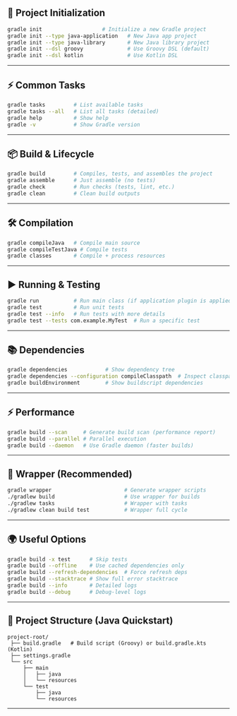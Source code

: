 ## 🔧 Project Initialization

```bash
gradle init                   # Initialize a new Gradle project
gradle init --type java-application   # New Java app project
gradle init --type java-library       # New Java library project
gradle init --dsl groovy              # Use Groovy DSL (default)
gradle init --dsl kotlin              # Use Kotlin DSL
```

---

## ⚡ Common Tasks

```bash
gradle tasks         # List available tasks
gradle tasks --all   # List all tasks (detailed)
gradle help          # Show help
gradle -v            # Show Gradle version
```

---

## 📦 Build & Lifecycle

```bash
gradle build         # Compiles, tests, and assembles the project
gradle assemble      # Just assemble (no tests)
gradle check         # Run checks (tests, lint, etc.)
gradle clean         # Clean build outputs
```

---

## 🛠️ Compilation

```bash
gradle compileJava   # Compile main source
gradle compileTestJava # Compile tests
gradle classes       # Compile + process resources
```

---

## ▶️ Running & Testing

```bash
gradle run           # Run main class (if application plugin is applied)
gradle test          # Run unit tests
gradle test --info   # Run tests with more details
gradle test --tests com.example.MyTest  # Run a specific test
```

---

## 📚 Dependencies

```bash
gradle dependencies            # Show dependency tree
gradle dependencies --configuration compileClasspath  # Inspect classpath
gradle buildEnvironment        # Show buildscript dependencies
```

---

## ⚡ Performance

```bash
gradle build --scan     # Generate build scan (performance report)
gradle build --parallel # Parallel execution
gradle build --daemon   # Use Gradle daemon (faster builds)
```

---

## 🧩 Wrapper (Recommended)

```bash
gradle wrapper                       # Generate wrapper scripts
./gradlew build                      # Use wrapper for builds
./gradlew tasks                      # Wrapper with tasks
./gradlew clean build test           # Wrapper full cycle
```

---

## 🌍 Useful Options

```bash
gradle build -x test      # Skip tests
gradle build --offline    # Use cached dependencies only
gradle build --refresh-dependencies  # Force refresh deps
gradle build --stacktrace # Show full error stacktrace
gradle build --info       # Detailed logs
gradle build --debug      # Debug-level logs
```

---

## 📁 Project Structure (Java Quickstart)

```
project-root/
 ├── build.gradle   # Build script (Groovy) or build.gradle.kts (Kotlin)
 ├── settings.gradle
 └── src
     ├── main
     │   ├── java
     │   └── resources
     └── test
         ├── java
         └── resources
```

---
